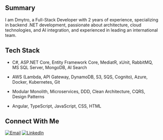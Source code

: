 ## Summary

I am Dmytro, a Full-Stack Developer with 2 years of experience, specializing in backend .NET development, passionate about architecture, cloud technologies, and AI integration, and experienced in leading an international team.

## Tech Stack

- C#, ASP.NET Core, Entity Framework Core, MediatR, xUnit, RabbitMQ, MS SQL Server, MongoDB, AI Search

- AWS (Lambda, API Gateway, DynamoDB, S3, SQS, Cognito), Azure, Docker, Kubernetes, Git

- Modular Monolith, Microservices, DDD, Clean Architecture, CQRS, Design Patterns

- Angular, TypeScript, JavaScript, CSS, HTML

## Connect With Me

[![Email](https://img.shields.io/badge/Email-D14836?style=flat&logo=gmail&logoColor=white)](mailto:holdim.pro@gmail.com)
[![LinkedIn](https://img.shields.io/badge/LinkedIn-0077B5?style=flat&logo=linkedin&logoColor=white)](https://www.linkedin.com/in/dmytroholiaka/)
